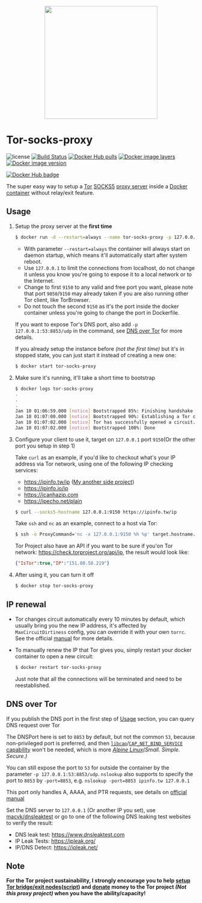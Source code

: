 <p align="center">
  <img width="300px" src="https://upload.wikimedia.org/wikipedia/commons/8/8f/Tor_project_logo_hq.png">
</p>

# Tor-socks-proxy

![license](https://img.shields.io/badge/license-GPLv3.0-brightgreen.svg?style=flat)
[![Build Status](https://travis-ci.com/PeterDaveHello/tor-socks-proxy.svg?branch=master)](https://travis-ci.com/PeterDaveHello/tor-socks-proxy)
[![Docker Hub pulls](https://img.shields.io/docker/pulls/peterdavehello/tor-socks-proxy.svg)](https://hub.docker.com/r/peterdavehello/tor-socks-proxy/)
[![Docker image layers](https://images.microbadger.com/badges/image/peterdavehello/tor-socks-proxy.svg)](https://microbadger.com/images/peterdavehello/tor-socks-proxy/)
[![Docker image version](https://images.microbadger.com/badges/version/peterdavehello/tor-socks-proxy.svg)](https://hub.docker.com/r/peterdavehello/tor-socks-proxy/tags/)

[![Docker Hub badge](http://dockeri.co/image/peterdavehello/tor-socks-proxy)](https://hub.docker.com/r/peterdavehello/tor-socks-proxy/)

The super easy way to setup a [Tor](https://www.torproject.org) [SOCKS5](https://en.wikipedia.org/wiki/SOCKS#SOCKS5) [proxy server](https://en.wikipedia.org/wiki/Proxy_server) inside a [Docker](https://en.wikipedia.org/wiki/Docker_(software)) [container](https://en.wikipedia.org/wiki/Container_(virtualization)) without relay/exit feature.

## Usage

1. Setup the proxy server at the **first time**

    ```sh
    $ docker run -d --restart=always --name tor-socks-proxy -p 127.0.0.1:9150:9150/tcp peterdavehello/tor-socks-proxy:latest
    ```

    - With parameter `--restart=always` the container will always start on daemon startup, which means it'll automatically start after system reboot.
    - Use `127.0.0.1` to limit the connections from localhost, do not change it unless you know you're going to expose it to a local network or to the Internet.
    - Change to first `9150` to any valid and free port you want, please note that port `9050`/`9150` may already taken if you are also running other Tor client, like TorBrowser.
    - Do not touch the second `9150` as it's the port inside the docker container unless you're going to change the port in Dockerfile.

    If you want to expose Tor's DNS port, also add `-p 127.0.0.1:53:8853/udp` in the command, see [DNS over Tor](#dns-over-tor) for more details.

    If you already setup the instance before *(not the first time)* but it's in stopped state, you can just start it instead of creating a new one:

    ```sh
    $ docker start tor-socks-proxy
    ```

2. Make sure it's running, it'll take a short time to bootstrap

    ```sh
    $ docker logs tor-socks-proxy
    .
    .
    .
    Jan 10 01:06:59.000 [notice] Bootstrapped 85%: Finishing handshake with first hop
    Jan 10 01:07:00.000 [notice] Bootstrapped 90%: Establishing a Tor circuit
    Jan 10 01:07:02.000 [notice] Tor has successfully opened a circuit. Looks like client functionality is working.
    Jan 10 01:07:02.000 [notice] Bootstrapped 100%: Done
    ```

3. Configure your client to use it, target on `127.0.0.1` port `9150`(Or the other port you setup in step 1)

    Take `curl` as an example, if you'd like to checkout what's your IP address via Tor network, using one of the following IP checking services:

    - https://ipinfo.tw/ip ([My another side project](https://github.com/PeterDaveHello/tor-socks-proxy/))
    - https://ipinfo.io/ip
    - https://icanhazip.com
    - https://ipecho.net/plain

    ```sh
    $ curl --socks5-hostname 127.0.0.1:9150 https://ipinfo.tw/ip
    ```

    Take `ssh` and `nc` as an example, connect to a host via Tor:

    ```sh
    $ ssh -o ProxyCommand='nc -x 127.0.0.1:9150 %h %p' target.hostname.blah
    ```

    Tor Project also have an API if you want to be sure if you'on Tor network: https://check.torproject.org/api/ip, the result would look like:

    ```json
    {"IsTor":true,"IP":"151.80.58.219"}
    ```

4. After using it, you can turn it off

    ```sh
    $ docker stop tor-socks-proxy
    ```

## IP renewal

- Tor changes circuit automatically every 10 minutes by default, which usually bring you the new IP address, it's affected by `MaxCircuitDirtiness` config, you can override it with your own `torrc`. See the official [manual](https://www.torproject.org/docs/tor-manual.html.en) for more details.

- To manually renew the IP that Tor gives you, simply restart your docker container to open a new circuit:

   ```sh
   $ docker restart tor-socks-proxy
   ```

   Just note that all the connections will be terminated and need to be reestablished.

## DNS over Tor

If you publish the DNS port in the first step of [Usage](#usage) section, you can query DNS request over Tor

The DNSPort here is set to `8853` by default, but not the common `53`, because non-privileged port is preferred, and then [`libcap`](https://pkgs.alpinelinux.org/package/edge/main/x86/libcap)/[`CAP_NET_BIND_SERVICE` capability](https://man7.org/linux/man-pages/man7/capabilities.7.html) won't be needed, which is more *[Alpine Linux](https://alpinelinux.org/about/)(Small. Simple. Secure.)*

You can still expose the port to `53` for outside the container by the parameter `-p 127.0.0.1:53:8853/udp`. `nslookup` also supports to specify the port to `8853` by `-port=8853`, e.g. `nslookup -port=8853 ipinfo.tw 127.0.0.1`

This port only handles A, AAAA, and PTR requests, see details on [official manual](https://www.torproject.org/docs/tor-manual.html.en)

Set the DNS server to `127.0.0.1` (Or another IP you set), use [macvk/dnsleaktest](https://github.com/macvk/dnsleaktest) or go to one of the following DNS leaking test websites to verify the result:

- DNS leak test: <https://www.dnsleaktest.com>
- IP Leak Tests: <https://ipleak.org/>
- IP/DNS Detect: <https://ipleak.net/>

## Note

**For the Tor project sustainability, I strongly encourage you to help [setup Tor bridge/exit nodes](https://trac.torproject.org/projects/tor/wiki/TorRelayGuide)([**script**](https://github.com/PeterDaveHello/ubuntu-tor-simply-setup)) and [donate](https://donate.torproject.org/) money to the Tor project *(Not this proxy project)* when you have the ability/capacity!**
